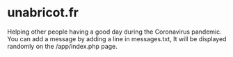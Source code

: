# unabricot.fr
Helping other people having a good day during the Coronavirus pandemic.
You can add a message by adding a line in messages.txt, It will be displayed randomly on the /app/index.php page.
